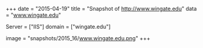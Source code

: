 
+++
date = "2015-04-19"
title = "Snapshot of http://www.wingate.edu"
data = "www.wingate.edu"

Server = ["IIS"]
domain = ["wingate.edu"]

  image = "snapshots/2015_16/www.wingate.edu.png"
+++
#
